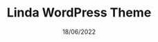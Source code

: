 ---
title: Linda WordPress Theme
date: 18/06/2022
categories: 
  - WordPress Themes
  - HTML Templates
tags:
  - HTML
  - CSS
  - JavaScript
  - PHP
images: /assets/screencapture-demo-kkerem-2022-06-17-17_14_41.jpg
madefor: special request
---
